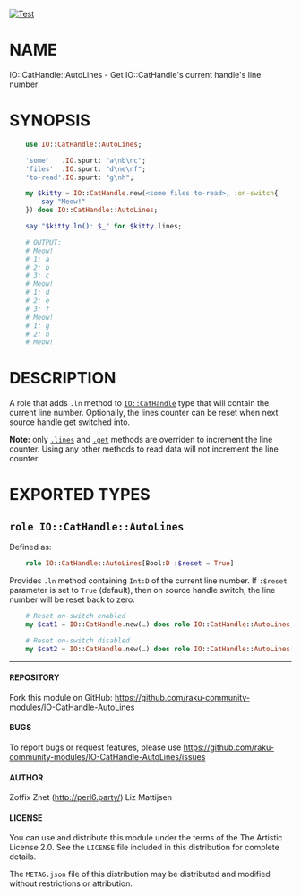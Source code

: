 [![Test](https://github.com/raku-community-modules/perl6-IO-CatHandle-AutoLines/workflows/Test/badge.svg)](https://github.com/raku-community-modules/perl6-IO-CatHandle-AutoLines/actions)

# NAME

IO::CatHandle::AutoLines - Get IO::CatHandle's current handle's line number


# SYNOPSIS

```raku
    use IO::CatHandle::AutoLines;

    'some'   .IO.spurt: "a\nb\nc";
    'files'  .IO.spurt: "d\ne\nf";
    'to-read'.IO.spurt: "g\nh";

    my $kitty = IO::CatHandle.new(<some files to-read>, :on-switch{
        say "Meow!"
    }) does IO::CatHandle::AutoLines;

    say "$kitty.ln(): $_" for $kitty.lines;

    # OUTPUT:
    # Meow!
    # 1: a
    # 2: b
    # 3: c
    # Meow!
    # 1: d
    # 2: e
    # 3: f
    # Meow!
    # 1: g
    # 2: h
    # Meow!
```

# DESCRIPTION

A role that adds `.ln` method to
[`IO::CatHandle`](https://docs.perl6.org/type/IO::CatHandle) type that will
contain the current line number. Optionally, the lines counter can be reset when
next source handle get switched into.

**Note:** only
[`.lines`](https://docs.perl6.org/type/IO::CatHandle#method_lines)
and [`.get`](https://docs.perl6.org/type/IO::CatHandle#method_get) methods
are overriden to increment the line counter. Using any other methods to
read data will not increment the line counter.

# EXPORTED TYPES

## `role IO::CatHandle::AutoLines`

Defined as:

```raku
    role IO::CatHandle::AutoLines[Bool:D :$reset = True]
```

Provides `.ln` method containing `Int:D` of the current line number. If
`:$reset` parameter is set to `True` (default), then on source handle switch,
the line number will be reset back to zero.

```raku
    # Reset on-switch enabled
    my $cat1 = IO::CatHandle.new(…) does role IO::CatHandle::AutoLines;

    # Reset on-switch disabled
    my $cat2 = IO::CatHandle.new(…) does role IO::CatHandle::AutoLines[:!reset];
```

----

#### REPOSITORY

Fork this module on GitHub:
https://github.com/raku-community-modules/IO-CatHandle-AutoLines

#### BUGS

To report bugs or request features, please use
https://github.com/raku-community-modules/IO-CatHandle-AutoLines/issues

#### AUTHOR

Zoffix Znet (http://perl6.party/)
Liz Mattijsen

#### LICENSE

You can use and distribute this module under the terms of the
The Artistic License 2.0. See the `LICENSE` file included in this
distribution for complete details.

The `META6.json` file of this distribution may be distributed and modified
without restrictions or attribution.
